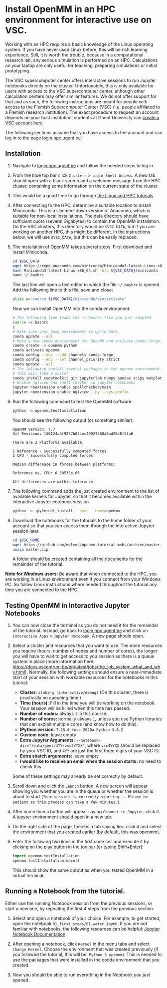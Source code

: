 # Install OpenMM in an HPC environment for interactive use on VSC.

Working with an HPC requires a basic knowledge of the Linux operating system. If you have never used Linux before, this will be rich learning experience. Still, it is worth the trouble, because in a computational research lab, any serious simulation is performed on an HPC. Calculations on your laptop are only useful for teaching, preparing simulations or initial prototyping.

The VSC supercomputer center offers interactive sessions to run Jupyter notebooks directly on the cluster. Unfortunately, this is only available for users with access to the VSC supercomputer center, although other calculation centers may offer similar features. We do not offer support for that and as such, the following instructions are meant for people with access to the Flemish Supercomputer Center (VSC) (i.e. people affiliated to a Flemish research institution). The exact procedure to request an account depends on your host institution, students at Ghent University can [create a VSC account here](request_vsc_account_ugent.md).

The following sections assume that you have access to the account and can log in to the page [login.hpc.ugent.be](https://login.hpc.ugent.be).

## Installation

1. Navigate to [login.hpc.ugent.be](https://login.hpc.ugent.be) and follow the needed steps to log in.

1. From the blue top bar click `Clusters` > `login Shell Access`.
   A new tab should open with a black screen and a welcome message from the HPC cluster, containing some information on the current state of the cluster.

1. This would be a good time to go through [the Linux and HPC tutorials](https://www.ugent.be/hpc/en/support/documentation.htm).

1. After connecting to the HPC, determine a suitable location to install Minoconda.
   This is a slimmed-down version of Anaconda, which is suitable for non-local installations.
   The data directory should have sufficient quota (several Gigabytes) to contain the OpenMM installation.
   On the VSC clusters, this directory would be `$VSC_DATA`, but if you are working on another HPC, this might be different.
   In the instructions below, we will use `$VSC_DATA`, but this can be easily replaced.

1. The installation of OpenMM takes several steps. First download and install Miniconda.

   ```bash
   cd $VSC_DATA
   wget https://repo.anaconda.com/miniconda/Miniconda3-latest-Linux-x86_64.sh
   bash Miniconda3-latest-Linux-x86_64.sh -bfp ${VSC_DATA}/miniconda
   nano ~/.bashrc
   ```

   The last line will open a text editor in which the file `~/.bashrc` is opened. Add the following line to this file, save and close:

   ```bash
   alias c="source ${VSC_DATA}/miniconda/bin/activate"
   ```

   Now we can install OpenMM into the conda environment:

   ```bash
   # The following line loads the ~/.bashrc file you just adapted
   source ~/.bashrc
   c
   # Make sure your base environment is up-to-date.
   conda update --all
   # Make a new conda environment for OpenMM and activate conda-forge.
   conda create -n openmm python
   conda activate openmm
   conda config --env --add channels conda-forge
   conda config --env --set channel_priority strict
   conda update --all
   # The following install several packages in the openmm environment.
   # This will take a while!
   conda install cudatoolkit git jupyterlab numpy pandas scipy matplotlib ipympl rdkit openbabel openmm mdtraj nglview pymbar pdbfixer parmed jupyter_contrib_nbextensions
   # Enable nglview and spell checker in jupyter notebooks
   jupyter nbextension enable spellchecker/main
   jupyter nbextension enable nglview --py --sys-prefix
   ```

1. Run the following command to test the OpenMM software:

   ```bash
   python -m openmm.testInstallation
   ```

   You should see the following output (or something similar):

   ```
   OpenMM Version: 7.7
   Git Revision: 130124a3f9277b054ec40927360a6ad20c8f5fa6

   There are 2 Platforms available:

   1 Reference - Successfully computed forces
   2 CPU - Successfully computed forces

   Median difference in forces between platforms:

   Reference vs. CPU: 6.30535e-06

   All differences are within tolerance.
   ```

1. The following command adds the just created environment to the list of available kernels for Jupyter, so that it becomes available within the interactive Jupyter notebook session.

   ```bash
   python -m ipykernel install --user --name=openmm
   ```

1. Download the notebooks for the tutorials to the home folder of your account so that you can access them through the interactive Jupyter session later.

   ```bash
   cd $VSC_HOME
   wget https://github.com/molmod/openmm-tutorial-msbs/archive/master.zip
   unzip master.zip
   ```

   A folder should be created containing all the documents for the remainder of the tutorial.

**Note for Windows users:** Be aware that when connected to the HPC, you are working in a Linux environment even if you connect from your Windows PC. So follow Linux instructions where needed throughout the tutorial any time you are connected to the HPC.


## Testing OpenMM in Interactive Jupyter Notebooks

1. You can now close the terminal as you do not need it for the remainder of the tutorial. Instead, go back to [login.hpc.ugent.be](https://login.hpc.ugent.be) and click on `Interactive Apps` > `Jupyter Notebook`.
   A new page should open.

1. Select a cluster and resources that you want to use.
   The more resources you require (hours, number of nodes and number of cores), the longer you will have to wait to get access to you session as there is a queue system in place (more information here: https://docs.vscentrum.be/en/latest/jobs/the_job_system_what_and_why.html).
   Normally, the following settings should ensure a near-immediate start of your session with workable resources for the notebooks in this tutorial:

   - **Cluster:** `slaking (interactive/debug)` (On this cluster, there is practically no queueing time.)
   - **Time (hours):** Fill in the time you will be working on the notebook.
     Your session will be killed when this time has passed.
   - **Number of nodes:** always `1` in this course.
   - **Number of cores:** normally always `1`, unless you use Python libraries that can exploit multiple cores (and know how to do this).
   - **IPython version:** `7.15.0 foss 2020a Python 3.8.2`
   - **Custom code:** leave empty
   - **Extra Jupyter Arguments:** `--notebook-dir="/data/gent/4YY/vsc4YYXX"`, where `vsc4YYXX` should be replaced by your VSC ID, and `4YY` are just the first three digits of your VSC ID.
   - **Extra sbatch arguments:** leave empty
   - **I would like to receive an email when the session starts:** no need to check this.

   Some of these settings may already be set correctly by default.

1. Scroll down and click the `Launch` button.
   A new screen will appear showing you whether you are in the queue or whether the session is about to start
   (`Your session is currently starting... Please be patient as this process can take a few minutes.`).

1. After some time a button will appear saying `Connect to Jupyter`, click it.
   A jupyter environment should open in a new tab.

1. On the right side of the page, there is a tab saying `New`, click it and select the environment that you created earlier (by default, this was openmm).

1. Enter the following two lines in the first code cell and execute it by clicking on the play button in the toolbar (or typing Shift+Enter):

   ```python
   import openmm.testInstallation
   openmm.testInstallation.main()
    ```

   This should show the same output as when you tested OpenMM in a virtual terminal.


## Running a Notebook from the tutorial.

Either use the running Notebook session from the previous sessions, or start u new one, by repeating the first 4 steps from the previous section.

1. Select and open a notebook of your choice.
   For example, to get started, open the notebook `01_first_steps/01_water.ipynb`.
   If you are not familiar with notebooks, the following resources can be helpful: [Jupyter Notebook Documentation](https://jupyter-notebook.readthedocs.io/en/latest/notebook.html).

1. After opening a notebook, click `Kernel` in the menu tabs and select `Change Kernel`.
   Choose the environment that was created previously (if you followed the tutorial, this will be: `Python 3 openmm`).
   This is needed to use the packages that were installed in the conda environment that you created.

1. Now you should be able to run everything in the Notebook you just opened.
